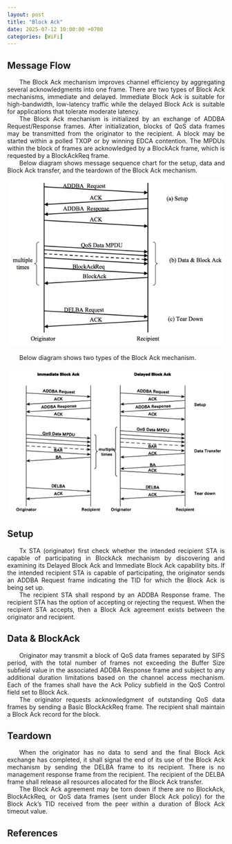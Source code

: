 ```yaml
---
layout: post
title: "Block Ack"
date: 2025-07-12 10:00:00 +0700
categories: [WiFi]
---
```


## Message Flow

<div style="text-align: justify; text-indent: 2em;">
The Block Ack mechanism improves channel efficiency by aggregating several acknowledgments into one frame. There are two types of Block Ack mechanisms, immediate and delayed. Immediate Block Ack is suitable for high-bandwidth, low-latency traffic while the delayed Block Ack is suitable for applications that tolerate moderate latency.
</div>

<div style="text-align: justify; text-indent: 2em;">
The Block Ack mechanism is initialized by an exchange of ADDBA Request/Response frames. After initialization, blocks of QoS data frames may be transmitted from the originator to the recipient. A block may be started within a polled TXOP or by winning EDCA contention. The MPDUs within the block of frames are acknowledged by a BlockAck frame, which is requested by a BlockAckReq frame.
</div>

<div style="text-align: justify; text-indent: 2em;">
Below diagram shows message sequence chart for the setup, data and Block Ack transfer, and the teardown of the Block Ack mechanism.
</div>

![H1](/assets/img/wifi/flow_message.png)

<div style="text-align: justify; text-indent: 2em;">
Below diagram shows two types of the Block Ack mechanism.
</div>

![H1](/assets/img/wifi/kind_of_block_ack.png)

## Setup

<div style="text-align: justify; text-indent: 2em;">
Tx STA (originator) first check whether the intended recipient STA is capable of participating in BlockAck mechanism by discovering and examining its Delayed Block Ack and Immediate Block Ack capability bits. If the intended recipient STA is capable of participating, the originator sends an ADDBA Request frame indicating the TID for which the Block Ack is being set up.
</div>

<div style="text-align: justify; text-indent: 2em;">
The recipient STA shall respond by an ADDBA Response frame. The recipient STA has the option of accepting or rejecting the request. When the recipient STA accepts, then a Block Ack agreement exists between the originator and recipient.
</div>

## Data & BlockAck

<div style="text-align: justify; text-indent: 2em;">
Originator may transmit a block of QoS data frames separated by SIFS period, with the total number of frames not exceeding the Buffer Size subfield value in the associated ADDBA Response frame and subject to any additional duration limitations based on the channel access mechanism. Each of the frames shall have the Ack Policy subfield in the QoS Control field set to Block Ack.
</div>

<div style="text-align: justify; text-indent: 2em;">
The originator requests acknowledgment of outstanding QoS data frames by sending a Basic BlockAckReq frame. The recipient shall maintain a Block Ack record for the block.
</div>

## Teardown

<div style="text-align: justify; text-indent: 2em;">
When the originator has no data to send and the final Block Ack exchange has completed, it shall signal the end of its use of the Block Ack mechanism by sending the DELBA frame to its recipient. There is no management response frame from the recipient. The recipient of the DELBA frame shall release all resources allocated for the Block Ack transfer.
</div>

<div style="text-align: justify; text-indent: 2em;">
The Block Ack agreement may be torn down if there are no BlockAck, BlockAckReq, or QoS data frames (sent under Block Ack policy) for the Block Ack’s TID received from the peer within a duration of Block Ack timeout value.
</div>

## References